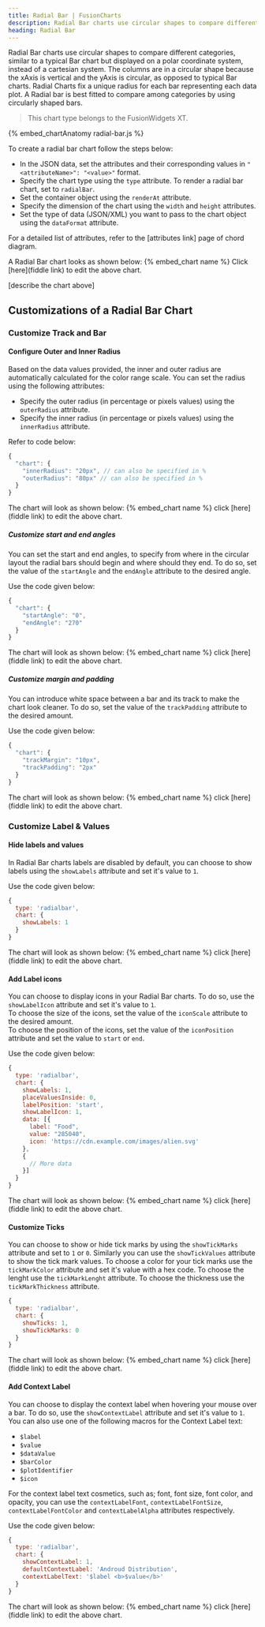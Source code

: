 ```yaml
---
title: Radial Bar | FusionCharts
description: Radial Bar charts use circular shapes to compare different categories, similar to a typical Bar chart but displayed on a polar coordinate system, instead of a cartesian system.
heading: Radial Bar
---
```


Radial Bar charts use circular shapes to compare different categories, similar to a typical Bar chart but displayed on a polar coordinate system, instead of a cartesian system.
The columns are in a circular shape because the xAxis is vertical and the yAxis is circular, as opposed to typical Bar charts. 
Radial Charts fix a unique radius for each bar representing each data plot. A Radial bar is best fitted to compare among categories by using circularly shaped bars.  

> This chart type belongs to the FusionWidgets XT.


{% embed_chartAnatomy radial-bar.js %}


To create a radial bar chart follow the steps below:

 - In the JSON data, set the attributes and their corresponding values in `"<attributeName>": "<value>"` format.
 - Specify the chart type using the `type` attribute. To render a radial bar chart, set to `radialBar`. 
 - Set the container object using the `renderAt` attribute.
 - Specify the dimension of the chart using the `width` and `height` attributes.
 - Set the type of data (JSON/XML) you want to pass to the chart object using the `dataFormat` attribute.

For a detailed list of attributes, refer to the [attributes link] page of chord diagram.

A Radial Bar chart looks as shown below:
{% embed_chart name %}
Click [here](fiddle link) to edit the above chart. 

[describe the chart above]

## Customizations of a Radial Bar Chart

### Customize Track and Bar

#### Configure Outer and Inner Radius
Based on the data values provided, the inner and outer radius are automatically calculated for the color range scale. You can set the radius using the following attributes:
 - Specify the outer radius (in percentage or pixels values) using the `outerRadius` attribute.
 - Specify the inner radius (in percentage or pixels values) using the `innerRadius` attribute.

Refer to code below:
```javascript
{
  "chart": {
    "innerRadius": "20px", // can also be specified in %
    "outerRadius": "80px" // can also be specified in %
  }
}
```

The chart will look as shown below:
{% embed_chart name %}
click [here](fiddle link) to edit the above chart. 


##### Customize start and end angles
You can set the start and end angles, to specify from where in the circular layout the radial bars should begin and where should they end. To do so, set the value of the `startAngle` and the  `endAngle`  attribute to the desired angle.

Use the code given below:
```javascript
{
  "chart": {
    "startAngle": "0",
    "endAngle": "270"
  }
}
```

The chart will look as shown below:
{% embed_chart name %}
click [here](fiddle link) to edit the above chart. 


##### Customize margin and padding
You can introduce white space between a bar and its track to make the chart look cleaner. To do so, set the value of the `trackPadding` attribute to the desired amount.

Use the code given below:
```javascript
{
  "chart": {
    "trackMargin": "10px",
    "trackPadding": "2px"
  }
}
```

The chart will look as shown below:
{% embed_chart name %}
click [here](fiddle link) to edit the above chart. 

### Customize Label & Values

#### Hide labels and values
In Radial Bar charts labels are disabled by default, you can choose to show labels using the `showLabels` attribute and set it's value to `1`.

Use the code given below:
```javascript
{
  type: 'radialbar',
  chart: {
    showLabels: 1
  }
}
```
The chart will look as shown below:
{% embed_chart name %}
click [here](fiddle link) to edit the above chart. 

#### Add Label icons
You can choose to display icons in your Radial Bar charts. To do so, use the `showLabelIcon` attribute and set it's value to `1`.  
To choose the size of the icons, set the value of  the `iconScale` attribute to the desired amount.  
To choose the position of the icons, set the value of the `iconPosition` attribute and set the value to `start` or `end`. 

Use the code given below:
```javascript
{
  type: 'radialbar',
  chart: {
    showLabels: 1,
    placeValuesInside: 0,
    labelPosition: 'start',
    showLabelIcon: 1,
    data: [{
      label: "Food",
      value: "285040",
      icon: 'https://cdn.example.com/images/alien.svg'
    },
    {
      // More data
    }]
  }
}
```

The chart will look as shown below:
{% embed_chart name %}
click [here](fiddle link) to edit the above chart. 


#### Customize Ticks
You can choose to show or hide tick marks by using the `showTickMarks` attribute and set to `1` or `0`. Similarly you can use the `showTickValues` attribute to show the tick mark values. 
To choose a color for your tick marks use the `tickMarkColor` attribute and set it's value with a hex code.
To choose the lenght use the `tickMarkLenght` attribute.
To choose the thickness use the `tickMarkThickness` attribute.

```javascript
{
  type: 'radialbar',
  chart: {
    showTicks: 1,
    showTickMarks: 0
  }
}
```

The chart will look as shown below:
{% embed_chart name %}
click [here](fiddle link) to edit the above chart. 


#### Add Context Label
You can choose to display the context label when hovering your mouse over a bar. To do so, use the `showContextLabel` attribute and set it's value to `1`. 
You can also use one of the following macros for the Context Label text:
 - `$label`
 - `$value`
 - `$dataValue`
 - `$barColor`
 - `$plotIdentifier`
 - `$icon`

For the context label text cosmetics,  such as; font, font size, font color, and opacity, you can use the `contextLabelFont`, `contextLabelFontSize`, `contextLabelFontColor` and `contextLabelAlpha` attributes respectively.

Use the code given below:
```javascript
{
  type: 'radialbar',
  chart: {
    showContextLabel: 1,
    defaultContextLabel: 'Androud Distribution',
    contextLabelText: '$label <b>$value</b>'
  }
}
```

The chart will look as shown below:
{% embed_chart name %}
click [here](fiddle link) to edit the above chart. 
